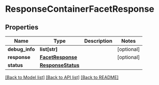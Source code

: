 # ResponseContainerFacetResponse

## Properties
Name | Type | Description | Notes
------------ | ------------- | ------------- | -------------
**debug_info** | **list[str]** |  | [optional] 
**response** | [**FacetResponse**](FacetResponse.md) |  | [optional] 
**status** | [**ResponseStatus**](ResponseStatus.md) |  | 

[[Back to Model list]](../README.md#documentation-for-models) [[Back to API list]](../README.md#documentation-for-api-endpoints) [[Back to README]](../README.md)


